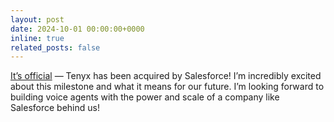 ```yaml
---
layout: post
date: 2024-10-01 00:00:00+0000
inline: true
related_posts: false
---
```


[It’s official](https://www.salesforce.com/news/stories/salesforce-signs-definitive-agreement-to-acquire-tenyx/) — Tenyx has been acquired by Salesforce! I’m incredibly excited about this milestone and what it means for our future. I’m looking forward to building voice agents with the power and scale of a company like Salesforce behind us!
